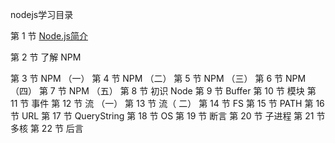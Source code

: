 nodejs学习目录

第 1 节 [Node.js简介](https://github.com/Anthony-Wilson/nodejs/tree/master/About%20node)

第 2 节 了解 NPM

第 3 节 NPM （一）
第 4 节 NPM （二）
第 5 节 NPM （三）
第 6 节 NPM （四）
第 7 节 NPM （五）
第 8 节 初识 Node
第 9 节 Buffer
第 10 节 模块
第 11 节 事件
第 12 节 流 （一）
第 13 节 流（ 二）
第 14 节 FS
第 15 节 PATH
第 16 节 URL
第 17 节 QueryString
第 18 节 OS
第 19 节 断言
第 20 节 子进程
第 21 节 多核
第 22 节 后言